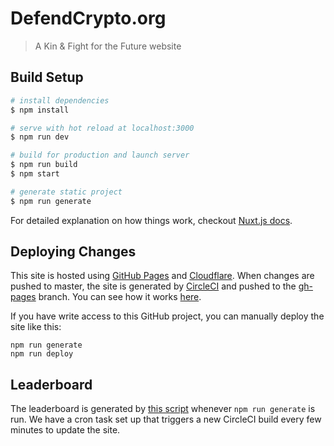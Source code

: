 # DefendCrypto.org

> A Kin & Fight for the Future website

## Build Setup

``` bash
# install dependencies
$ npm install

# serve with hot reload at localhost:3000
$ npm run dev

# build for production and launch server
$ npm run build
$ npm start

# generate static project
$ npm run generate
```

For detailed explanation on how things work, checkout [Nuxt.js docs](https://nuxtjs.org).

## Deploying Changes

This site is hosted using [GitHub Pages](https://pages.github.com/) and [Cloudflare](https://www.cloudflare.com/). When changes are pushed to master, the site is generated by [CircleCI](https://circleci.com/gh/fightforthefuture/defendcrypto.org) and pushed to the [gh-pages](https://github.com/fightforthefuture/defendcrypto.org/tree/gh-pages) branch. You can see how it works [here](https://github.com/fightforthefuture/defendcrypto.org/blob/master/.circleci/config.yml#L29).

If you have write access to this GitHub project, you can manually deploy the site like this:
```
npm run generate
npm run deploy
```

## Leaderboard

The leaderboard is generated by [this script](https://github.com/fightforthefuture/defendcrypto.org/blob/master/scripts/generate-leaderboard.js) whenever `npm run generate` is run. We have a cron task set up that triggers a new CircleCI build every few minutes to update the site.
